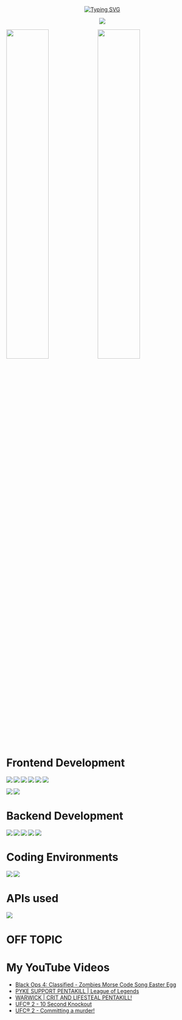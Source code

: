 <p align="center">
  <a align="center" href="https://git.io/typing-svg"><img src="https://readme-typing-svg.demolab.com?font=Fira+Code&pause=1000&center=true&width=435&lines=Hey+there%2C+I'm+Odhr%C3%A1n+%F0%9F%91%8B" alt="Typing SVG" /></a>
</p>
<p align="center">
  <img src="https://visitor-badge.laobi.icu/badge?page_id=Scullion-O2.Scullion-O2&left_color=purple&right_color=violet&left_text=Total%20Views">
</p>
<img align="left" width="47%" src="https://github-readme-stats-scullion-o2.vercel.app/api?username=Scullion-O2&show_icons=true&theme=synthwave">
<img width="47%" src="https://github-readme-stats.vercel.app/api/top-langs/?username=anuraghazra&layout=donut">
<p>    </p>

# Frontend Development
<img align="left" src="https://img.shields.io/badge/python-3670A0?style=for-the-badge&logo=python&logoColor=ffdd54">
<img align="left" src="https://img.shields.io/badge/javascript-%23323330.svg?style=for-the-badge&logo=javascript&logoColor=%23F7DF1E">
<img align="left" src="https://img.shields.io/badge/typescript-%23007ACC.svg?style=for-the-badge&logo=typescript&logoColor=white">
<img align="left" src="https://img.shields.io/badge/bootstrap-%238511FA.svg?style=for-the-badge&logo=bootstrap&logoColor=white">
<img align="left" src="https://img.shields.io/badge/html5-%23E34F26.svg?style=for-the-badge&logo=html5&logoColor=white">
<img align="left" src="https://img.shields.io/badge/react-%2320232a.svg?style=for-the-badge&logo=react&logoColor=%2361DAFB">
<p>    </p>
<img align="left" src="https://img.shields.io/badge/angular-%23DD0031.svg?style=for-the-badge&logo=angular&logoColor=white">  
<img src="https://img.shields.io/badge/java-%23ED8B00.svg?style=for-the-badge&logo=openjdk&logoColor=white">

# Backend Development
<img align="left" src="https://img.shields.io/badge/php-%23777BB4.svg?style=for-the-badge&logo=php&logoColor=white">
<img align="left" src="https://img.shields.io/badge/laravel-%23FF2D20.svg?style=for-the-badge&logo=laravel&logoColor=white">
<img align="left" src="https://img.shields.io/badge/node.js-6DA55F?style=for-the-badge&logo=node.js&logoColor=white">
<img align="left" src="https://img.shields.io/badge/mysql-%2300f.svg?style=for-the-badge&logo=mysql&logoColor=white">
<img src="https://img.shields.io/badge/MongoDB-%234ea94b.svg?style=for-the-badge&logo=mongodb&logoColor=white">

# Coding Environments
<img align="left" src="https://img.shields.io/badge/IntelliJIDEA-000000.svg?style=for-the-badge&logo=intellij-idea&logoColor=white">
<img src="https://img.shields.io/badge/Visual%20Studio%20Code-0078d7.svg?style=for-the-badge&logo=visual-studio-code&logoColor=white">

# APIs used
<img src="https://img.shields.io/badge/Spotify-1ED760?style=for-the-badge&logo=spotify&logoColor=white">

# OFF TOPIC
# My YouTube Videos
<!-- BLOG-POST-LIST:START -->
- [Black Ops 4: Classified - Zombies Morse Code Song Easter Egg](https://www.youtube.com/watch?v=W1R4aa2HLUM)
- [PYKE SUPPORT PENTAKILL | League of Legends](https://www.youtube.com/watch?v=xIMheNmoBgU)
- [WARWICK | CRIT AND LIFESTEAL PENTAKILL!](https://www.youtube.com/watch?v=iauqRPMD26Q)
- [UFC® 2 - 10 Second Knockout](https://www.youtube.com/watch?v=9Q-0yBXmTj4)
- [UFC® 2 - Committing a murder!](https://www.youtube.com/watch?v=gmySctrebo8)
<!-- BLOG-POST-LIST:END -->
